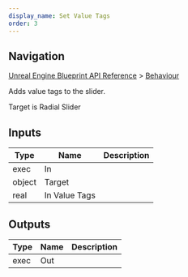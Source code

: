 ```yaml
---
display_name: Set Value Tags
order: 3
---
```

## Navigation

[Unreal Engine Blueprint API Reference](https://dev.epicgames.com/documentation/en-us/unreal-engine/BlueprintAPI) > [Behaviour](https://dev.epicgames.com/documentation/en-us/unreal-engine/BlueprintAPI/Behaviour)

Adds value tags to the slider.

Target is Radial Slider

## Inputs

| Type | Name | Description |
| --- | --- | --- |
| exec | In |  |
| object | Target |  |
| real | In Value Tags |  |

## Outputs

| Type | Name | Description |
| --- | --- | --- |
| exec | Out |  |
